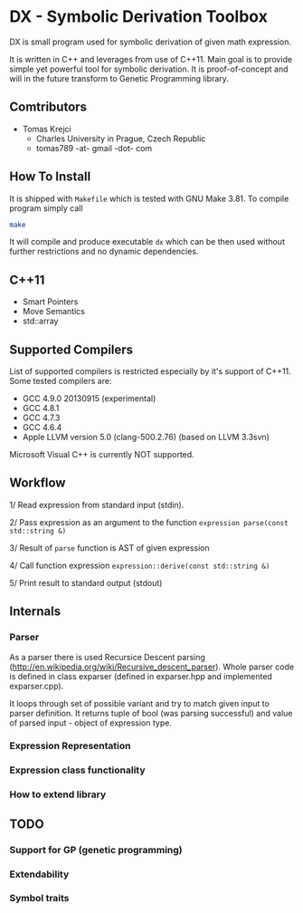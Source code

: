 DX - Symbolic Derivation Toolbox
================================

DX is small program used for symbolic derivation of given math expression.

It is written in C++ and leverages from use of C++11. Main goal is to provide simple
yet powerful tool for symbolic derivation. It is proof-of-concept and will in the 
future transform to Genetic Programming library.

Comtributors
------------

* Tomas Krejci
  * Charles University in Prague, Czech Republic
  * tomas789 -at- gmail -dot- com

How To Install
--------------

It is shipped with `Makefile` which is tested with GNU Make 3.81. To compile
program simply call

```bash
make
```

It will compile and produce executable `dx` which can be then used without
further restrictions and no dynamic dependencies.

C++11
-----

* Smart Pointers
* Move Semantics
* std::array

Supported Compilers
-------------------

List of supported compilers is restricted especially by it's support of C++11.
Some tested compilers are:

* GCC 4.9.0 20130915 (experimental)
* GCC 4.8.1
* GCC 4.7.3
* GCC 4.6.4
* Apple LLVM version 5.0 (clang-500.2.76) (based on LLVM 3.3svn)

Microsoft Visual C++ is currently NOT supported.

Workflow
--------

 1/ Read expression from standard input (stdin).
 
 2/ Pass expression as an argument to the function 
        `expression parse(const std::string &)`
 
 3/ Result of `parse` function is AST of given expression

 4/ Call function expression 
        `expression::derive(const std::string &)`

 5/ Print result to standard output (stdout)


Internals
---------

### Parser

As a parser there is used Recursice Descent parsing (http://en.wikipedia.org/wiki/Recursive_descent_parser). Whole parser code is defined in class exparser (defined in exparser.hpp and implemented exparser.cpp).

It loops through set of possible variant and try to match given input to parser definition. It returns tuple of bool (was parsing successful) and value of parsed input - object of expression type.

### Expression Representation
### Expression class functionality
### How to extend library

TODO
----

### Support for GP (genetic programming)
### Extendability
### Symbol traits

